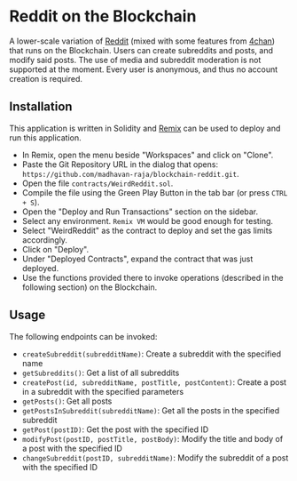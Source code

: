 # Reddit on the Blockchain
A lower-scale variation of [Reddit](https://www.reddit.com/) (mixed with some features from [4chan](https://www.4chan.org/)) that runs on the Blockchain. Users can create subreddits and posts, and modify said posts. The use of media and subreddit moderation is not supported at the moment. Every user is anonymous, and thus no account creation is required.

## Installation
This application is written in Solidity and [Remix](https://remix.ethereum.org/) can be used to deploy and run this application.

- In Remix, open the menu beside "Workspaces" and click on "Clone".
- Paste the Git Repository URL in the dialog that opens: `https://github.com/madhavan-raja/blockchain-reddit.git`.
- Open the file `contracts/WeirdReddit.sol`.
- Compile the file using the Green Play Button in the tab bar (or press `CTRL + S`).
- Open the "Deploy and Run Transactions" section on the sidebar.
- Select any environment. `Remix VM` would be good enough for testing.
- Select "WeirdReddit" as the contract to deploy and set the gas limits accordingly.
- Click on "Deploy".
- Under "Deployed Contracts", expand the contract that was just deployed.
- Use the functions provided there to invoke operations (described in the following section) on the Blockchain.

## Usage
The following endpoints can be invoked:
- `createSubreddit(subredditName)`: Create a subreddit with the specified name
- `getSubreddits()`: Get a list of all subreddits
- `createPost(id, subredditName, postTitle, postContent)`: Create a post in a subreddit with the specified parameters
- `getPosts()`: Get all posts
- `getPostsInSubreddit(subredditName)`: Get all the posts in the specified subreddit
- `getPost(postID)`: Get the post with the specified ID
- `modifyPost(postID, postTitle, postBody)`: Modify the title and body of a post with the specified ID
- `changeSubreddit(postID, subredditName)`: Modify the subreddit of a post with the specified ID
